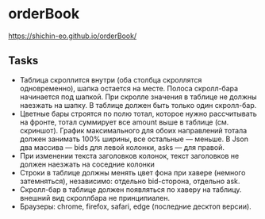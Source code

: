 # orderBook
https://shichin-eo.github.io/orderBook/

## Tasks
- Таблица скроллится внутри (оба столбца скроллятся одновременно), шапка остается на месте. Полоса скролл-бара начинается под шапкой. При скролле значения в таблице не должны наезжать на шапку. В таблице должен быть только один скролл-бар.
- Цветные бары строятся по полю тотал, которое нужно рассчитывать на фронте, тотал суммирует все amount выше в таблице (см. скриншот). График максимального для обоих направлений тотала должен занимать 100% ширины, все остальные — меньше. В Json два массива — bids для левой колонки, asks — для правой.
- При изменении текста заголовков колонок, текст заголовков не должен наезжать на соседние колонки 
- Строки в таблице должны менять цвет фона при хавере (немного затемняться), независимо: отдельно bid-сторона, отдельно ask.
- Скролл-бар в таблице должен появляться по хаверу на таблицу. внешний вид скроллбара не принципиален.
- Браузеры: chrome, firefox, safari, edge (последние десктоп версии).
